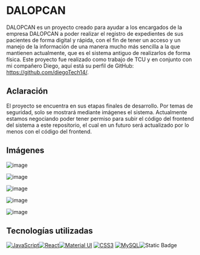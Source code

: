 # DALOPCAN

DALOPCAN es un proyecto creado para ayudar a los encargados de la empresa DALOPCAN a poder realizar el registro de expedientes de sus pacientes de forma digital y rápida, con el fin de tener un acceso y un manejo de la información de una manera mucho más sencilla a la que mantienen actualmente, que es el sistema antiguo de realizarlos de forma física. Este proyecto fue realizado como trabajo de TCU y en conjunto con mi compañero Diego, aquí está su perfil de GitHub: https://github.com/diegoTech14/.

## Aclaración

El proyecto se encuentra en sus etapas finales de desarrollo. Por temas de seguridad, solo se mostrará mediante imágenes el sistema. Actualmente estamos negociando poder tener permiso para subir el código del frontend del sistema a este repositorio, el cual en un futuro será actualizado por lo menos con el código del frontend.

## Imágenes

![image](https://github.com/QuiqueCode/DALOPCAN-Public/assets/149546547/b213dcc0-3acc-49e6-aa99-4d864c5a93e5)

![image](https://github.com/QuiqueCode/DALOPCAN-Public/assets/149546547/a856a555-9ca5-442e-a710-94f9de91f796)

![image](https://github.com/QuiqueCode/DALOPCAN-Public/assets/149546547/2fa5dd18-3a9a-45bf-b094-97f4d57f7dfe)

![image](https://github.com/QuiqueCode/DALOPCAN-Public/assets/149546547/0d1c85b1-5754-4a11-bedd-4c5deb71a64f)

![image](https://github.com/QuiqueCode/DALOPCAN-Public/assets/149546547/e6f0e9c2-99b0-4e7e-a782-91ef092c400a)

## Tecnologías utilizadas
[![JavaScript](https://img.shields.io/badge/build-JavaScript-JavaScript?style=for-the-badge&logo=javaScript&logoColor=white&label=%20&labelColor=black&color=%23F0DB4F&cacheSeconds=3600)]()[![React](https://img.shields.io/badge/any_React-React-%2361DAFB?style=for-the-badge&logo=React&logoColor=white&label=%20&labelColor=black&color=%2361DAFB&cacheSeconds=3600)]()[![Material UI](https://img.shields.io/badge/build-Material%20UI-React?style=for-the-badge&logo=mui&logoColor=white&label=%20&labelColor=black&color=%2361DBFB&cacheSeconds=3600)]()
 [![CSS3](https://img.shields.io/badge/any_css3-css3-%231572B6?style=for-the-badge&logo=css3&logoColor=white&label=%20&labelColor=black&color=%231572B6&cacheSeconds=3600)]()  [![MySQL](https://img.shields.io/badge/build-MySql-MySql?style=for-the-badge&logo=MySql&logoColor=white&label=%20&labelColor=black&color=%234479A1&cacheSeconds=3600)]()![Static Badge](https://img.shields.io/badge/https%3A%2F%2Fimg.shields.io%2Fbadge%2Fany_text-Node.js-blue?style=for-the-badge&logo=nodedotjs&logoColor=white&label=%20&labelColor=black&color=%23339933&cacheSeconds=3600)


